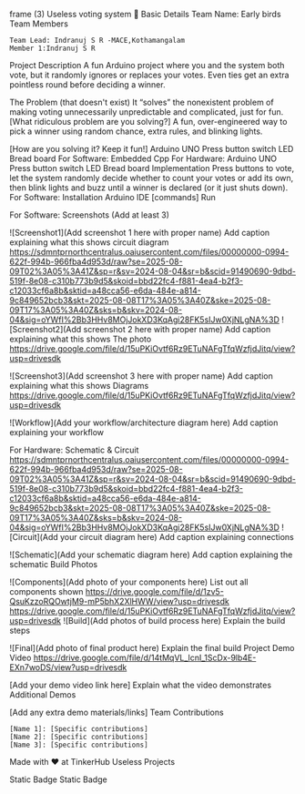 frame (3)
Useless voting system  🎯
Basic Details
Team Name: Early birds
Team Members

    Team Lead: Indranuj S R -MACE,Kothamangalam
    Member 1:Indranuj S R

Project Description
A fun Arduino project where you and the system both vote, but it randomly ignores or replaces your votes. Even ties get an extra pointless round before deciding a winner.

The Problem (that doesn't exist)
It “solves” the nonexistent problem of making voting unnecessarily unpredictable and complicated, just for fun.
[What ridiculous problem are you solving?]
A fun, over-engineered way to pick a winner using random chance, extra rules, and blinking lights.

[How are you solving it? Keep it fun!]
Arduino UNO
Press button switch 
LED
Bread board
For Software:
Embedded Cpp
For Hardware:
Arduino UNO
Press button switch 
LED
Bread board
Implementation
Press buttons to vote, let the system randomly decide whether to count your votes or add its own, then blink lights and buzz until a winner is declared (or it just shuts down).
For Software:
Installation
Arduino IDE
[commands]
Run


For Software:
Screenshots (Add at least 3)


![Screenshot1](Add screenshot 1 here with proper name) Add caption explaining what this shows
circuit diagram
https://sdmntprnorthcentralus.oaiusercontent.com/files/00000000-0994-622f-994b-966fba4d953d/raw?se=2025-08-09T02%3A05%3A41Z&sp=r&sv=2024-08-04&sr=b&scid=91490690-9dbd-519f-8e08-c310b773b9d5&skoid=bbd22fc4-f881-4ea4-b2f3-c12033cf6a8b&sktid=a48cca56-e6da-484e-a814-9c849652bcb3&skt=2025-08-08T17%3A05%3A40Z&ske=2025-08-09T17%3A05%3A40Z&sks=b&skv=2024-08-04&sig=oYWfI%2Bb3HHv8MOjJokXD3KqAgi28FK5sIJw0XjNLgNA%3D
![Screenshot2](Add screenshot 2 here with proper name) Add caption explaining what this shows
The photo
https://drive.google.com/file/d/15uPKiOvtf6Rz9ETuNAFgTfqWzfjdJitq/view?usp=drivesdk

![Screenshot3](Add screenshot 3 here with proper name) Add caption explaining what this shows
Diagrams
https://drive.google.com/file/d/15uPKiOvtf6Rz9ETuNAFgTfqWzfjdJitq/view?usp=drivesdk

![Workflow](Add your workflow/architecture diagram here) Add caption explaining your workflow

For Hardware:
Schematic & Circuit
https://sdmntprnorthcentralus.oaiusercontent.com/files/00000000-0994-622f-994b-966fba4d953d/raw?se=2025-08-09T02%3A05%3A41Z&sp=r&sv=2024-08-04&sr=b&scid=91490690-9dbd-519f-8e08-c310b773b9d5&skoid=bbd22fc4-f881-4ea4-b2f3-c12033cf6a8b&sktid=a48cca56-e6da-484e-a814-9c849652bcb3&skt=2025-08-08T17%3A05%3A40Z&ske=2025-08-09T17%3A05%3A40Z&sks=b&skv=2024-08-04&sig=oYWfI%2Bb3HHv8MOjJokXD3KqAgi28FK5sIJw0XjNLgNA%3D
![Circuit](Add your circuit diagram here) Add caption explaining connections

![Schematic](Add your schematic diagram here) Add caption explaining the schematic
Build Photos

![Components](Add photo of your components here) List out all components shown
https://drive.google.com/file/d/1zv5-QsuKzzoRQOwtjM9-mP5bhX2XlHWW/view?usp=drivesdk
https://drive.google.com/file/d/15uPKiOvtf6Rz9ETuNAFgTfqWzfjdJitq/view?usp=drivesdk
![Build](Add photos of build process here) Explain the build steps

![Final](Add photo of final product here) Explain the final build
Project Demo
Video
https://drive.google.com/file/d/14tMqVL_lcnI_1ScDx-9lb4E-EXn7woDS/view?usp=drivesdk

[Add your demo video link here] Explain what the video demonstrates
Additional Demos

[Add any extra demo materials/links]
Team Contributions

    [Name 1]: [Specific contributions]
    [Name 2]: [Specific contributions]
    [Name 3]: [Specific contributions]

Made with ❤️ at TinkerHub Useless Projects

Static Badge Static Badge
